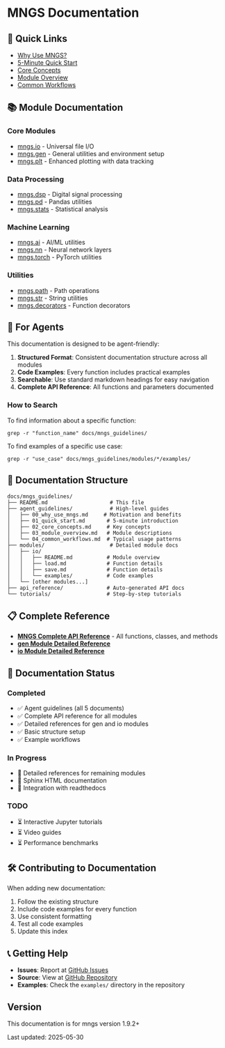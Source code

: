# MNGS Documentation

## 🚀 Quick Links

- [Why Use MNGS?](agent_guidelines/00_why_use_mngs.md)
- [5-Minute Quick Start](agent_guidelines/01_quick_start.md)
- [Core Concepts](agent_guidelines/02_core_concepts.md)
- [Module Overview](agent_guidelines/03_module_overview.md)
- [Common Workflows](agent_guidelines/04_common_workflows.md)

## 📚 Module Documentation

### Core Modules
- [mngs.io](modules/io/README.md) - Universal file I/O
- [mngs.gen](modules/gen/README.md) - General utilities and environment setup
- [mngs.plt](modules/plt/README.md) - Enhanced plotting with data tracking

### Data Processing
- [mngs.dsp](modules/dsp/README.md) - Digital signal processing
- [mngs.pd](modules/pd/README.md) - Pandas utilities
- [mngs.stats](modules/stats/README.md) - Statistical analysis

### Machine Learning
- [mngs.ai](modules/ai/README.md) - AI/ML utilities
- [mngs.nn](modules/nn/README.md) - Neural network layers
- [mngs.torch](modules/torch/README.md) - PyTorch utilities

### Utilities
- [mngs.path](modules/path/README.md) - Path operations
- [mngs.str](modules/str/README.md) - String utilities
- [mngs.decorators](modules/decorators/README.md) - Function decorators

## 🎯 For Agents

This documentation is designed to be agent-friendly:

1. **Structured Format**: Consistent documentation structure across all modules
2. **Code Examples**: Every function includes practical examples
3. **Searchable**: Use standard markdown headings for easy navigation
4. **Complete API Reference**: All functions and parameters documented

### How to Search

To find information about a specific function:
```
grep -r "function_name" docs/mngs_guidelines/
```

To find examples of a specific use case:
```
grep -r "use_case" docs/mngs_guidelines/modules/*/examples/
```

## 📖 Documentation Structure

```
docs/mngs_guidelines/
├── README.md                    # This file
├── agent_guidelines/            # High-level guides
│   ├── 00_why_use_mngs.md     # Motivation and benefits
│   ├── 01_quick_start.md       # 5-minute introduction
│   ├── 02_core_concepts.md     # Key concepts
│   ├── 03_module_overview.md   # Module descriptions
│   └── 04_common_workflows.md  # Typical usage patterns
├── modules/                     # Detailed module docs
│   ├── io/
│   │   ├── README.md           # Module overview
│   │   ├── load.md             # Function details
│   │   ├── save.md             # Function details
│   │   └── examples/           # Code examples
│   └── [other modules...]
├── api_reference/              # Auto-generated API docs
└── tutorials/                  # Step-by-step tutorials
```

## 📋 Complete Reference

- [**MNGS Complete API Reference**](MNGS_COMPLETE_REFERENCE.md) - All functions, classes, and methods
- [**gen Module Detailed Reference**](modules/IMPORTANT-MNGS-20-gen-module-detailed.md)
- [**io Module Detailed Reference**](modules/IMPORTANT-MNGS-21-io-module-detailed.md)

## 🔄 Documentation Status

### Completed
- ✅ Agent guidelines (all 5 documents)
- ✅ Complete API reference for all modules
- ✅ Detailed references for gen and io modules
- ✅ Basic structure setup
- ✅ Example workflows

### In Progress
- 🚧 Detailed references for remaining modules
- 🚧 Sphinx HTML documentation
- 🚧 Integration with readthedocs

### TODO
- ⏳ Interactive Jupyter tutorials
- ⏳ Video guides
- ⏳ Performance benchmarks

## 🛠️ Contributing to Documentation

When adding new documentation:

1. Follow the existing structure
2. Include code examples for every function
3. Use consistent formatting
4. Test all code examples
5. Update this index

## 📞 Getting Help

- **Issues**: Report at [GitHub Issues](https://github.com/ywatanabe1989/mngs/issues)
- **Source**: View at [GitHub Repository](https://github.com/ywatanabe1989/mngs)
- **Examples**: Check the `examples/` directory in the repository

## Version

This documentation is for mngs version 1.9.2+

Last updated: 2025-05-30